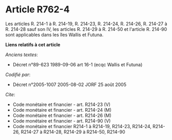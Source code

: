 # Article R762-4

Les articles R. 214-1 à R. 214-19, R. 214-23, R. 214-24, R. 214-26, R. 214-27 à R. 214-28 sauf son IV, les articles R. 214-29
à R. 214-50 et l'article R. 214-90 sont applicables dans les îles Wallis et Futuna.

**Liens relatifs à cet article**

_Anciens textes_:

  - Décret n°89-623 1989-09-06 art 16-1 (ecqc Wallis et Futuna)

_Codifié par_:

  - Décret n°2005-1007 2005-08-02 JORF 25 août 2005

_Cite_:

  - Code monétaire et financier - art. R214-23 (V)
  - Code monétaire et financier - art. R214-24 (M)
  - Code monétaire et financier - art. R214-26 (M)
  - Code monétaire et financier - art. R214-90 (V)
  - Code monétaire et financier R214-1 à R214-19, R214-23, R214-24, R214-26, R214-27 à R214-28, R214-29 à R214-50, R214-90
